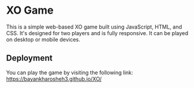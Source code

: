 # XO Game

This is a simple web-based XO game built using JavaScript, HTML, and CSS. It's designed for two players and is fully responsive. It can be played on desktop or mobile devices.

## Deployment
You can play the game by visiting the following link: 
https://bayankharosheh3.github.io/XO/
